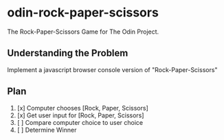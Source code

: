 # odin-rock-paper-scissors
The Rock-Paper-Scissors Game for The Odin Project.

## Understanding the Problem

Implement a javascript browser console version of "Rock-Paper-Scissors"

## Plan

1. [x] Computer chooses [Rock, Paper, Scissors]
2. [x] Get user input for [Rock, Paper, Scissors]
3. [ ] Compare computer choice to user choice
4. [ ] Determine Winner

## 